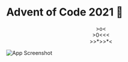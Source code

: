 # Advent of Code 2021 🎄
<p align="center">
>o<<br>
>0<<<<br>
>>*>>*<<br>
</p>

![App Screenshot](https://blog.pythondiscord.com/content/images/size/w2000/2021/03/AoC_banner.png)
